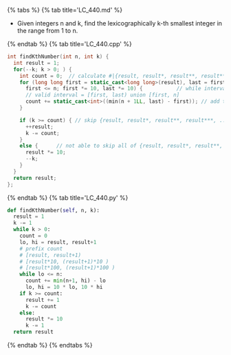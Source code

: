 {% tabs %}
{% tab title='LC_440.md' %}

* Given integers n and k, find the lexicographically k-th smallest integer in the range from 1 to n.

{% endtab %}
{% tab title='LC_440.cpp' %}

```cpp
int findKthNumber(int n, int k) {
  int result = 1;
  for(--k; k > 0; ) {
    int count = 0;  // calculate #|{result, result*, result**, result***, ...}|
    for (long long first = static_cast<long long>(result), last = first + 1;
      first <= n; first *= 10, last *= 10) {           // while interval is not empty, increase a digit
      // valid interval = [first, last) union [first, n]
      count += static_cast<int>((min(n + 1LL, last) - first)); // add the length of interval
    }

    if (k >= count) { // skip {result, result*, result**, result***, ...} increase the current prefix
      ++result;
      k -= count;
    }
    else {      // not able to skip all of {result, result*, result**, result***, ...} search more detailedly
      result *= 10;
      --k;
    }
  }
  return result;
};
```

{% endtab %}
{% tab title='LC_440.py' %}

```py
def findKthNumber(self, n, k):
  result = 1
  k -= 1
  while k > 0:
    count = 0
    lo, hi = result, result+1
    # prefix count
    # [result, result+1)
    # [result*10, (result+1)*10 )
    # [result*100, (result+1)*100 )
    while lo <= n:
      count += min(n+1, hi) - lo
      lo, hi = 10 * lo, 10 * hi
    if k >= count:
      result += 1
      k -= count
    else:
      result *= 10
      k -= 1
  return result
```

{% endtab %}
{% endtabs %}